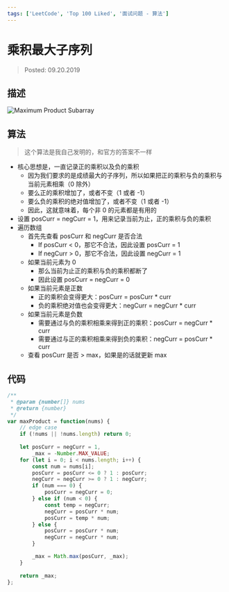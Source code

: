 ```yaml
---
tags: ['LeetCode', 'Top 100 Liked', '面试问题 - 算法']
---
```


# 乘积最大子序列

> Posted: 09.20.2019

<Tag />

## 描述

![Maximum Product Subarray](/maxProductSubarr.png)

## 算法

> 这个算法是我自己发明的，和官方的答案不一样

- 核心思想是，一直记录正的乘积以及负的乘积
  - 因为我们要求的是成绩最大的子序列，所以如果把正的乘积与负的乘积与当前元素相乘（0 除外）
  - 要么正的乘积增加了，或者不变（1 或者 -1）
  - 要么负的乘积的绝对值增加了，或者不变（1 或者 -1）
  - 因此，这就意味着，每个非 0 的元素都是有用的
- 设置 posCurr = negCurr = 1，用来记录当前为止，正的乘积与负的乘积
- 遍历数组
  - 首先先查看 posCurr 和 negCurr 是否合法
    - If posCurr < 0，那它不合法，因此设置 posCurr = 1
    - If negCurr > 0，那它不合法，因此设置 negCurr = 1
  - 如果当前元素为 0
    - 那么当前为止正的乘积与负的乘积都断了
    - 因此设置 posCurr = negCurr = 0
  - 如果当前元素是正数
    - 正的乘积会变得更大：posCurr = posCurr * curr
    - 负的乘积绝对值也会变得更大：negCurr = negCurr * curr
  - 如果当前元素是负数
    - 需要通过与负的乘积相乘来得到正的乘积：posCurr = negCurr * curr
    - 需要通过与正的乘积相乘来得到负的乘积：negCurr = posCurr * curr
  - 查看 posCurr 是否 > max，如果是的话就更新 max

## 代码

```javascript
/**
 * @param {number[]} nums
 * @return {number}
 */
var maxProduct = function(nums) {
    // edge case
    if (!nums || !nums.length) return 0;
    
    let posCurr = negCurr = 1,
        _max = -Number.MAX_VALUE;
    for (let i = 0; i < nums.length; i++) {
        const num = nums[i];
        posCurr = posCurr <= 0 ? 1 : posCurr;
        negCurr = negCurr >= 0 ? 1 : negCurr;
        if (num === 0) {
            posCurr = negCurr = 0;
        } else if (num < 0) {
            const temp = negCurr;
            negCurr = posCurr * num;
            posCurr = temp * num;
        } else {
            posCurr = posCurr * num;
            negCurr = negCurr * num;
        }

        _max = Math.max(posCurr, _max);
    }
    
    return _max;
};
```

<Disqus />